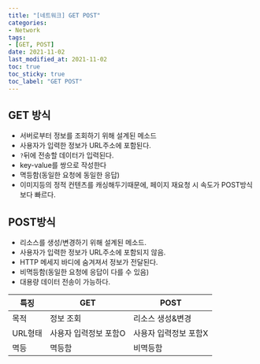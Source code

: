 ```yaml
---
title: "[네트워크] GET POST"
categories:
- Network
tags: 
- [GET, POST]
date: 2021-11-02
last_modified_at: 2021-11-02
toc: true
toc_sticky: true
toc_label: "GET POST"
---
```


## GET 방식

- 서버로부터 정보를 조회하기 위해 설계된 메소드
- 사용자가 입력한 정보가 URL주소에 포함된다.
- `?`뒤에 전송할 데이터가 입력된다.
- key-value를 쌍으로 작성한다
- 멱등함(동일한 요청에 동일한 응답)
- 이미지등의 정적 컨텐츠를 캐싱해두기때문에, 페이지 재요청 시 속도가 POST방식보다 빠르다.

## POST방식

- 리소스를 생성/변경하기 위해 설계된 메소드.
- 사용자가 입력한 정보가 URL주소에 포함되지 않음.
- HTTP 메세지 바디에 숨겨져서 정보가 전달된다.
- 비멱등함(동일한 요청에 응답이 다를 수 있음)
- 대용량 데이터 전송이 가능하다.

|특징|GET|POST|
|-|-|-|
|목적|정보 조회|리소스 생성&변경|
|URL형태|사용자 입력정보 포함O|사용자 입력정보 포함X|
|멱등|멱등함|비멱등함|